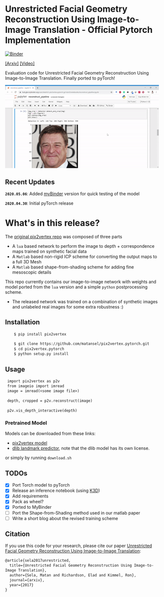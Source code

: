 # Unrestricted Facial Geometry Reconstruction Using Image-to-Image Translation - Official Pytorch Implementation

[![Binder](https://mybinder.org/badge_logo.svg)](https://mybinder.org/v2/gh/eladrich/pix2vertex.pytorch/mybinder-test?filepath=reconstruct_pipeline.ipynb)


[[Arxiv]](https://arxiv.org/pdf/1703.10131.pdf) [[Video]](https://www.youtube.com/watch?v=6lUdSVcBB-k)


Evaluation code for Unrestricted Facial Geometry Reconstruction Using Image-to-Image Translation. Finally ported to pyTorch!

<img src="examples/jupyter_gif.gif" width="900px"/>


## Recent Updates

**`2020.05.06`**: Added [myBinder](https://mybinder.org/v2/gh/eladrich/pix2vertex.pytorch/mybinder-test?filepath=reconstruct_pipeline.ipynb) version for quick testing of the model

**`2020.04.30`**: Initial pyTorch release

# What's in this release?

The [original pix2vertex repo](https://github.com/matansel/pix2vertex) was composed of three parts
 - A `lua` based network to perform the image to depth + correspondence maps trained on synthetic facial data
 - A `Matlab` based non-rigid ICP scheme for converting the output maps to a full 3D Mesh  
 - A `Matlab` based shape-from-shading scheme for adding fine mesoscopic details
 
 This repo currently contains our image-to-image network with weights and model ported from the `lua` version and a simple `python` postprocessing scheme.
 - The released network was trained on a combination of synthetic images and unlabeled real images for some extra robustness :)

## Installation
```bash
    $ pip install pix2vertex
```
```bash
    $ git clone https://github.com/matansel/pix2vertex.pytorch.git
    $ cd pix2vertex.pytorch
    $ python setup.py install
```
## Usage
```
 import pix2vertex as p2v
 from imageio import imread
 image = imread(<some image file>)
 
 depth, cropped = p2v.reconstruct(image)
 
 p2v.vis_depth_interactive(depth)
```

### Pretrained Model
Models can be downloaded from these links:
- [pix2vertex model](https://drive.google.com/open?id=1op5_zyH4CWm_JFDdCUPZM4X-A045ETex)
- [dlib landmark predictor](http://dlib.net/files/shape_predictor_68_face_landmarks.dat.bz2), note that the dlib model has its own license.

or simply by running `download.sh`


## TODOs
- [x] Port Torch model to pyTorch
- [x] Release an inference notebook (using [K3D](https://github.com/K3D-tools/K3D-jupyter))
- [x] Add requirements
- [x] Pack as wheel?
- [x] Ported to MyBinder
- [ ] Port the Shape-from-Shading method used in our matlab paper
- [ ] Write a short blog about the revised training scheme 

## Citation
If you use this code for your research, please cite our paper <a href="https://arxiv.org/pdf/1703.10131.pdf">Unrestricted Facial Geometry Reconstruction Using Image-to-Image Translation</a>:

```
@article{sela2017unrestricted,
  title={Unrestricted Facial Geometry Reconstruction Using Image-to-Image Translation},
  author={Sela, Matan and Richardson, Elad and Kimmel, Ron},
  journal={arxiv},
  year={2017}
}
```
